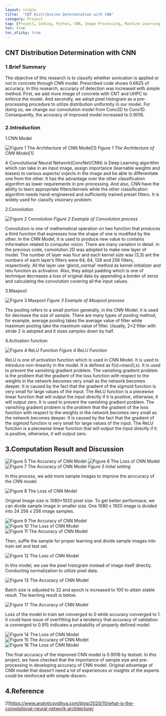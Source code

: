 ```yaml
---
layout: single
title:  "CNT Distribution Determination with CNN" 
category: Project
tag: [Project, Coding, Python, CNN, Image Processing, Machine Learning]
toc: true
toc_sticky: true
---
```


## CNT Distribution Determination with CNN

### 1.Brief Summary

The objective of this research is to classify whether sonication is applied or not in concrete through CNN model. Prescribed code shows 0.6625 of accuracy. In this research, accuracy of detection was increased with simple method. First, we add more image of concrete with CNT and UHPC to enforce the model. And secondly, we adopt pixel histogram as a pre-processing procedure to utilize distribution uniformity in our model. For doing so, we change our convolution model from Conv2D to Conv1D. Consequently, the accuracy of improved model increased to 0.9016.

### 2.Introduction

1.CNN Model

![Figure 1 The Architecture of CNN Model[1]](/assets/images/deeplearningstructure.png )
*Figure 1 The Architecture of CNN Model[1]*


A Convolutional Neural Network(ConvNet/CNN) is Deep Learning algorithm which can take in an input image, assign importance (learnable weights and biases) to various aspects/ ovjects in the image and be able to differentiate one from the other. It has the advantage over the other classification algorithm as lower requirements in pre-processing. And also, CNN have the ability to learn appropriate filters/kernels while the other classification algorithm needs hand-engineered and sufficiently trained preset filters. It is widely used for classify visionary problem.

2.Convolution

![Figure 2 Convolution](/assets/images/convolution.png )
*Figure 2 Example of Convolution process*

Convolution is one of mathematical operation on two function that produces a third function that expresses how the shape of one is modified by the other. In the CNN Model, it is used to produce new value to contains information related to computer vision. There are many variation in detail. In the previous code, convolution 2D was adopted to make new layer of model. The number of layer was four and each kernel size was (3,3) ant the numbers of each layer’s filters were 64, 64, 128 and 256 filters, respectively. All the layer use ‘glorot_normal’ method as kernel initializer and relu function as activation. Also, they adopt padding which is one of technique decreases a loss of original data by appending a border of zeros and calculating the convolution covering all the input values.

3.Maxpool

![Figure 3 Maxpool](/assets/images/maxpool.png )
*Figure 3 Example of Maxpool process*

The pooling refers to a small portion generally, in the CNN Model, it is used for decrease the size of sample. There are many types of pooling method, for example, average pooling takes the average value of filter while maximum pooling take the maximum value of filter. Usually, 2×2 filter with stride 2 is adopted and it sizes samples down by half.

4.Activation function

![Figure 4 ReLU Function](/assets/images/relu.png )
*Figure 4 ReLU Function*

ReLU is one of activation function which is used in CNN Model. It is used to introduce non-linearity in the model. It is defined as f(x)=max(0,x). It is used to prevent the vanishing gradient problem. The vanishing gradient problem is the problem that the gradient of the loss function with respect to the weights in the network becomes very small as the network becomes deeper. It is caused by the fact that the gradient of the sigmoid function is very small for large values of the input. The ReLU function is a piecewise linear function that will output the input directly if it is positive, otherwise, it will output zero. It is used to prevent the vanishing gradient problem. The vanishing gradient problem is the problem that the gradient of the loss function with respect to the weights in the network becomes very small as the network becomes deeper. It is caused by the fact that the gradient of the sigmoid function is very small for large values of the input. The ReLU function is a piecewise linear function that will output the input directly if it is positive, otherwise, it will output zero.

## 3.Computation Result and Discussion


![Figure 5 The Accuracy of CNN Model](/assets/images/Image%20processing%20project/4.png)
![Figure 6 The Loss of CNN Model](/assets/images/Image%20processing%20project/5.png)
![Figure 7 The Accuracy of CNN Model](/assets/images/Image%20processing%20project/6.png)
*Figure 5 Inital setting*


In this process, we add more sample images to improve the acccuracy of the CNN model.


![Figure 8 The Loss of CNN Model](/assets/images/Image%20processing%20project/7.png)


Original Image size is 1080×1920 pixel size. To get better performace, we can divide sample image in smaller size. One 1080 x 1920 image is divided into 24 256 x 256 image samples.


![Figure 9 The Accuracy of CNN Model](/assets/images/Image%20processing%20project/8.png)
![Figure 10 The Loss of CNN Model](/assets/images/Image%20processing%20project/9.png)
![Figure 11 The Accuracy of CNN Model](/assets/images/Image%20processing%20project/10.png)


Then, suffle the sample for proper learning and divide sample images into train set and test set.


![Figure 12 The Loss of CNN Model](/assets/images/Image%20processing%20project/11.jpg)


In this model, we use the pixel histogram instead of image itself directly. Conducting normalization to utilize pixel data.


![Figure 13 The Accuracy of CNN Model](/assets/images/Image%20processing%20project/12.jpg)


Batch size is adjusted to 32 and epoch is increased to 100 to attain stable result. The learning result is below.

![Figure 17 The Accuracy of CNN Model](/assets/images/Image%20processing%20project/result.png)



Loss of the model in train set converged to 0 while accuracy converged to 1. It could have issue of overfitting but a tendency that accuracy of validation is converged to 0.915 indicates a probability of properly defined model.

![Figure 14 The Loss of CNN Model](/assets/images/Image%20processing%20project/13.png)
![Figure 15 The Accuracy of CNN Model](/assets/images/Image%20processing%20project/14.jpg)
![Figure 16 The Loss of CNN Model](/assets/images/Image%20processing%20project/15.jpg)


The final accuracy of the improved CNN model is 0.9016 by testset. In this project, we have checked that the importance of sample size and pre-processing in developing accuracy of CNN model. Original advantage of CNN model that doesn’t need a lot of experiences or insights of the experts could be reinforced with simple discern.



## 4.Reference

[1]https://www.analyticsvidhya.com/blog/2020/10/what-is-the-convolutional-neural-network-architecture/